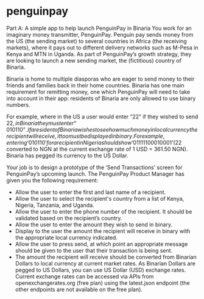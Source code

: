 # penguinpay

Part A: A simple app to help launch PenguinPay in Binaria
You work for an imaginary money transmitter, PenguinPay. Penguin pay sends money from the US (the sending market) to several countries in Africa (the receiving markets), where it pays out to different delivery networks such as M-Pesa in Kenya and MTN in Uganda. As part of PenguinPay’s growth strategy, they are looking to launch a new sending market, the (fictitious) country of Binaria.   

Binaria is home to multiple diasporas who are eager to send money to their friends and families back in their home
countries. Binaria has one main requirement for remitting money, one which PenguinPay will need to take into
account in their app: residents of Binaria are only allowed to use binary numbers.   

For example, where in the US a user would enter “22” if they wished to send $22, in Binaria they must enter “010110”.
If a resident of Binaria wishes to see how much money in local currency the recipient will receive, it too must be
displayed in binary. For example, entering ‘010110’ for a recipient in Nigeria should show ‘01111100010001’ ($22
converted to NGN at the current exchange rate of 1 USD = 361.50 NGN). Binaria has pegged its currency to the US
Dollar.   

Your job is to design a prototype of the ‘Send Transactions’ screen for PenguinPay’s upcoming launch. The PenguinPay
Product Manager has given you the following requirement:   

- Allow the user to enter the first and last name of a recipient.
- Allow the user to select the recipient's country from a list of Kenya, Nigeria, Tanzania, and Uganda.
- Allow the user to enter the phone number of the recipient. It should be validated based on the recipient’s
country.
- Allow the user to enter the amount they wish to send in binary.
- Display to the user the amount the recipient will receive in binary with the appropriate local currency
indicated.
- Allow the user to press send, at which point an appropriate message should be given to the user that their
transaction is being sent.
- The amount the recipient will receive should be converted from Binarian Dollars to local currency at current
market rates. As Binarian Dollars are pegged to US Dollars, you can use US Dollar (USD) exchange rates.
Current exchange rates can be accessed via APIs from openexchangerates.org (free plan) using the latest.json
endpoint (the other endpoints are not available on the free plan).
